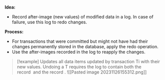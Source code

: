 **Idea:**
- Record after-image (new values) of modified data in a log. In case of failure, use this log to redo changes.

**Process:**
- For transactions that were committed but might not have had their changes permanently stored in the database, apply the redo operation.
- Use the after-images recorded in the log to reapply the changes.


>[!example]
> Updates all data items updated by transaction Ti with their new values. Undoing a T requires the log to contain both the record <start> and the record <commit>.
> ![[Pasted image 20231126155312.png]]



